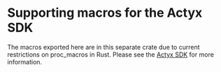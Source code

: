 # Supporting macros for the Actyx SDK

The macros exported here are in this separate crate due to current restrictions on
proc_macros in Rust. Please see the [Actyx SDK](https://docs.rs/actyx_sdk) for
more information.
